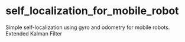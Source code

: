 # self_localization_for_mobile_robot
Simple self-localization using gyro and odometry for mobile robots. Extended Kalman Filter
